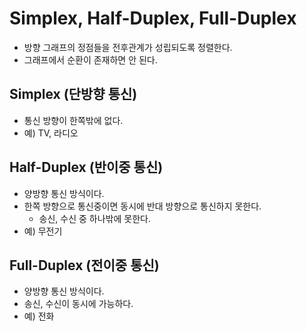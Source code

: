 ﻿# Simplex, Half-Duplex, Full-Duplex
- 방향 그래프의 정점들을 전후관계가 성립되도록 정렬한다.
- 그래프에서 순환이 존재하면 안 된다.

## Simplex (단방향 통신)
- 통신 방향이 한쪽밖에 없다.
- 예) TV, 라디오

## Half-Duplex (반이중 통신)
- 양방향 통신 방식이다.
- 한쪽 방향으로 통신중이면 동시에 반대 방향으로 통신하지 못한다.
	- 송신, 수신 중 하나밖에 못한다.
- 예) 무전기

## Full-Duplex (전이중 통신)
- 양방향 통신 방식이다.
- 송신, 수신이 동시에 가능하다.
- 예) 전화